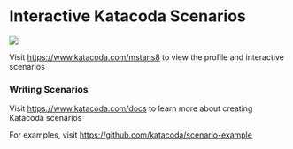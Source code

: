 # Interactive Katacoda Scenarios

[![](http://shields.katacoda.com/katacoda/mstans8/count.svg)](https://www.katacoda.com/mstans8 "Get your profile on Katacoda.com")

Visit https://www.katacoda.com/mstans8 to view the profile and interactive scenarios

### Writing Scenarios
Visit https://www.katacoda.com/docs to learn more about creating Katacoda scenarios

For examples, visit https://github.com/katacoda/scenario-example
